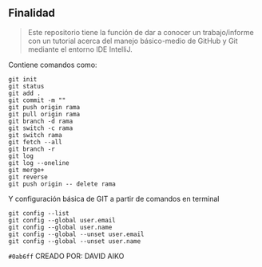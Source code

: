 ## Finalidad
> Este repositorio tiene la función de dar a conocer un trabajo/informe con un tutorial acerca del manejo básico-medio de GitHub y Git mediante el entorno IDE IntelliJ.

Contiene comandos como:
```
git init
git status
git add .
git commit -m ""
git push origin rama
git pull origin rama
git branch -d rama
git switch -c rama
git switch rama
git fetch --all
git branch -r
git log
git log --oneline
git merge+
git reverse
git push origin -- delete rama
```

Y configuración básica de GIT a partir de comandos en terminal
```
git config --list
git config --global user.email
git config --global user.name
git config --global --unset user.email
git config --global --unset user.name
```

`#0ab6ff` CREADO POR: DAVID AIKO
